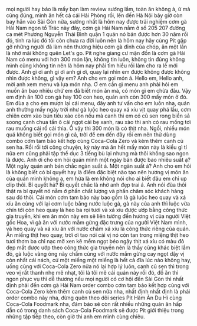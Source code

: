 mọi người hay bảo là mấy bạn làm review sướng lắm, toàn ăn không à, ừ mà cũng đúng, mình ăn hết cả cái Hải Phòng rồi, lên đến Hà Nội bây giờ còn bay hẳn vào Sài Gòn nữa, sướng nhất là hôm nay được trải nghiệm cơm gà Hải Nam ngon tổ Trác này đây, cơm gà Hải Nam nằm ở số 205 207 đường ca mét Phương Nguyễn Thái Bình quận 1 quán nó bán được hơn 30 năm rồi đó, tính ra lúc đó tôi còn chưa ra đời luôn nên là hôm nay hãy cùng Pit gặp gỡ những người đã làm nên thương hiệu cơm gà đỉnh của chóp, ăn một lần là nhớ mãi không quên Let's go. Pit nghe giang cư mận đồn là cơm gà Hải Nam có menu với hơn 300 món lận, không tin luôn, không tin đúng không mình cũng không tin nên là hôm nay phải tìm hiểu rồi làm cho ra lẽ mới được. Anh gì ơi anh gì ơi anh gì ơi, quay lại nhìn em được không được không nhìn được không, gì vậy em? Anh cho em gọi món á. Hello em, Hello anh, mời anh xem menu và lựa món nha. Ơ em cần gì menu anh phải hỏi em muốn ăn bao nhiêu chứ em đã biết món ăn mà, có món gì em chừa đâu. Vậy em định ăn 100 con gà hay 100 con heo, quán anh còn 300 mấy món ở đó. Em đùa ạ cho em mượn lại cái menu, đây anh tư vấn cho em luôn nha, quán anh thường mấy ngày trời như gà luộc heo quay xá xíu vịt quay phá lấu, cơm chiên cơm xào bún tiêu xào còn nếu mà canh thì em có củ sen rong biển sả soong canh chua tần ô cải ngọt cải bẹ xanh, rau xào thì anh có rau mồng tơi rau muống cải rổ cải thìa. Ồ vậy thì 300 món là có thịt nha. Ngồi, nhiều món quá không biết gọi món gì cả, trời để em đến đây rồi em nên thử dùng combo cơm tam bảo kết hợp cùng Coca-Cola Zero và kèm thêm canh củ sen ha. Rồi rồi tới công chuyện, kỳ này mà ăn hết mấy món này là kiểu gì tí nữa em cũng phải tập thể dục 3 tiếng bù lại nhưng mà thôi không sao ngon là được. Anh ơi cho em hỏi quán mình một ngày bán được bao nhiêu suất ạ? Một ngày quán anh bán chắc ngàn suất á. Một ngàn suất á? Anh cho em hỏi là không biết có bí quyết hay là điểm đặc biệt nào tạo nên hương vị món ăn của quán mình không ạ, em hứa là em không nói cho ai biết đâu em chỉ up clip thôi. Bí quyết hả? Bí quyết chắc là nhờ anh đẹp trai á. Anh nói đùa thôi thật ra bí quyết nó nằm ở phần chất lượng và phần chăm sóc khách hàng sau đó thôi. Cái món cơm tam bảo này bao gồm là gà luộc heo quay và xá xíu ăn cùng với lại cơm luộc bằng nước luộc gà, gà này của anh thì luộc vừa chín tới còn heo quay là heo ba rọi tươi và xá xíu được ướp bằng công thức gia truyền, khi em ăn món này em sẽ liên tưởng đến hương vị của người Việt gốc Hoa, vì gà ăn với nước mắm gừng đặc trưng của người Việt Nam mình, và heo quay và xá xíu ăn với nước chấm xá xíu là công thức riêng của quán. Ăn miếng thịt heo quay, trời ơi tao nói cái vị nó còn tan trong miệng thịt heo tươi thơm ba chỉ nạc mỡ xen kẽ mềm ngọt béo ngậy thịt xá xíu có màu đỏ đẹp mắt được ướp theo công thức gia truyền nên là thấy cũng khác biệt lắm đó, gà luộc vàng óng này chấm cùng với nước mắm gừng cay ngọt dậy vị còn nhất cái nách, cứ một miếng một miếng là hết cả đĩa lúc nào không hay, uống cùng với Coca-Cola Zero nữa nó lại hợp lý luôn, canh củ sen thì trong veo vị rất thanh nhẹ mê nhạt, tôi là tôi mê cái quán này rồi đó, đồ ăn thì ngon phục vụ thì dễ thương nếu mọi người có cơ hội đến Sài Gòn thì nhất định phải đến cơm gà Hải Nam order combo cơm tam bảo kết hợp cùng với Coca-Cola Zero kèm thêm canh củ sen nữa nha, nhất định nhất định là phải order combo này nha, đừng quên theo dõi series Pit Hăm Ăn Du Hí cùng Coca-Cola Foodmark nha, đảm bảo sẽ còn rất nhiều những quán ăn hấp dẫn có trong danh sách Coca-Cola Foodmark sẽ được Pit giới thiệu trong những tập tiếp theo, còn giờ thì anh em mình cùng chiêu.